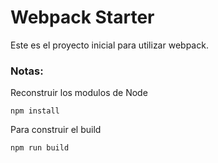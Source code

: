 # Webpack Starter

Este es el proyecto inicial para utilizar webpack.

### Notas:

Reconstruir los modulos de Node
```
npm install
```

Para construir el build
```
npm run build
```
